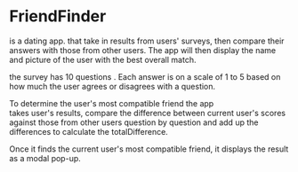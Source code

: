 # FriendFinder
is a dating app. that take in results from users' surveys, then compare their answers with those from other users. The app will  then display the name and picture of the user with the best overall match.   

the survey has 10 questions . Each answer is on a scale of 1 to 5 based on how much the user agrees or disagrees with a question.  

To determine the user's most compatible friend the app  
takes user's results, compare the difference between current user's scores against those from other users question by question  and add up the differences to calculate the totalDifference.  

Once it finds the current user's most compatible friend, it displays the result as a modal pop-up.  



